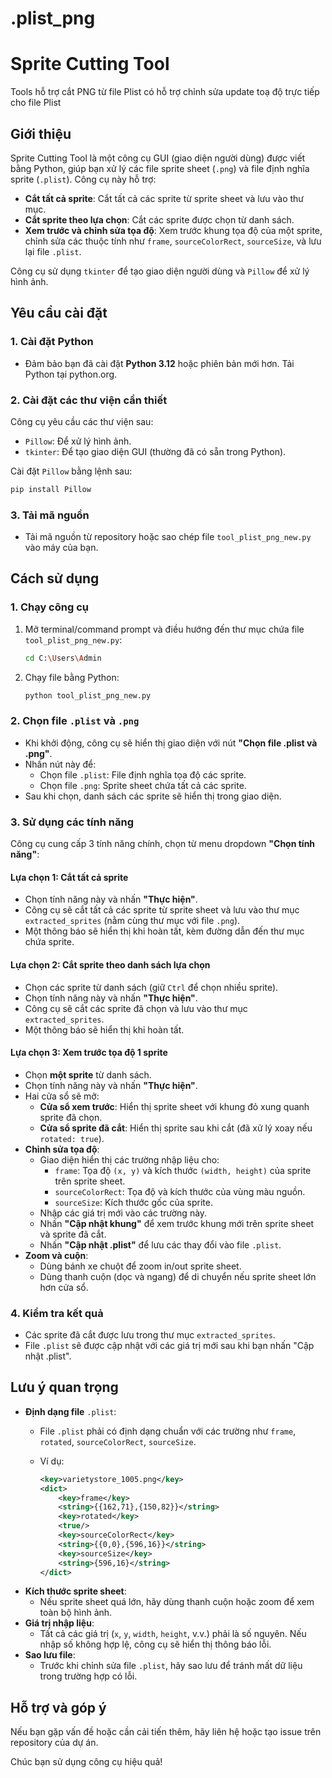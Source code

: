 # .plist_png
# Sprite Cutting Tool
Tools hỗ trợ cắt PNG từ file Plist có hỗ trợ chỉnh sửa update toạ độ trực tiếp cho file Plist
## Giới thiệu

Sprite Cutting Tool là một công cụ GUI (giao diện người dùng) được viết bằng Python, giúp bạn xử lý các file sprite sheet (`.png`) và file định nghĩa sprite (`.plist`). Công cụ này hỗ trợ:

- **Cắt tất cả sprite**: Cắt tất cả các sprite từ sprite sheet và lưu vào thư mục.
- **Cắt sprite theo lựa chọn**: Cắt các sprite được chọn từ danh sách.
- **Xem trước và chỉnh sửa tọa độ**: Xem trước khung tọa độ của một sprite, chỉnh sửa các thuộc tính như `frame`, `sourceColorRect`, `sourceSize`, và lưu lại file `.plist`.

Công cụ sử dụng `tkinter` để tạo giao diện người dùng và `Pillow` để xử lý hình ảnh.

## Yêu cầu cài đặt

### 1. Cài đặt Python

- Đảm bảo bạn đã cài đặt **Python 3.12** hoặc phiên bản mới hơn. Tải Python tại python.org.

### 2. Cài đặt các thư viện cần thiết

Công cụ yêu cầu các thư viện sau:

- `Pillow`: Để xử lý hình ảnh.
- `tkinter`: Để tạo giao diện GUI (thường đã có sẵn trong Python).

Cài đặt `Pillow` bằng lệnh sau:

```bash
pip install Pillow
```

### 3. Tải mã nguồn

- Tải mã nguồn từ repository hoặc sao chép file `tool_plist_png_new.py` vào máy của bạn.

## Cách sử dụng

### 1. Chạy công cụ

1. Mở terminal/command prompt và điều hướng đến thư mục chứa file `tool_plist_png_new.py`:

   ```bash
   cd C:\Users\Admin
   ```
2. Chạy file bằng Python:

   ```bash
   python tool_plist_png_new.py
   ```

### 2. Chọn file `.plist` và `.png`

- Khi khởi động, công cụ sẽ hiển thị giao diện với nút **"Chọn file .plist và .png"**.
- Nhấn nút này để:
  - Chọn file `.plist`: File định nghĩa tọa độ các sprite.
  - Chọn file `.png`: Sprite sheet chứa tất cả các sprite.
- Sau khi chọn, danh sách các sprite sẽ hiển thị trong giao diện.

### 3. Sử dụng các tính năng

Công cụ cung cấp 3 tính năng chính, chọn từ menu dropdown **"Chọn tính năng"**:

#### **Lựa chọn 1: Cắt tất cả sprite**

- Chọn tính năng này và nhấn **"Thực hiện"**.
- Công cụ sẽ cắt tất cả các sprite từ sprite sheet và lưu vào thư mục `extracted_sprites` (nằm cùng thư mục với file `.png`).
- Một thông báo sẽ hiển thị khi hoàn tất, kèm đường dẫn đến thư mục chứa sprite.

#### **Lựa chọn 2: Cắt sprite theo danh sách lựa chọn**

- Chọn các sprite từ danh sách (giữ `Ctrl` để chọn nhiều sprite).
- Chọn tính năng này và nhấn **"Thực hiện"**.
- Công cụ sẽ cắt các sprite đã chọn và lưu vào thư mục `extracted_sprites`.
- Một thông báo sẽ hiển thị khi hoàn tất.

#### **Lựa chọn 3: Xem trước tọa độ 1 sprite**

- Chọn **một sprite** từ danh sách.
- Chọn tính năng này và nhấn **"Thực hiện"**.
- Hai cửa sổ sẽ mở:
  - **Cửa sổ xem trước**: Hiển thị sprite sheet với khung đỏ xung quanh sprite đã chọn.
  - **Cửa sổ sprite đã cắt**: Hiển thị sprite sau khi cắt (đã xử lý xoay nếu `rotated: true`).
- **Chỉnh sửa tọa độ**:
  - Giao diện hiển thị các trường nhập liệu cho:
    - `frame`: Tọa độ `(x, y)` và kích thước `(width, height)` của sprite trên sprite sheet.
    - `sourceColorRect`: Tọa độ và kích thước của vùng màu nguồn.
    - `sourceSize`: Kích thước gốc của sprite.
  - Nhập các giá trị mới vào các trường này.
  - Nhấn **"Cập nhật khung"** để xem trước khung mới trên sprite sheet và sprite đã cắt.
  - Nhấn **"Cập nhật .plist"** để lưu các thay đổi vào file `.plist`.
- **Zoom và cuộn**:
  - Dùng bánh xe chuột để zoom in/out sprite sheet.
  - Dùng thanh cuộn (dọc và ngang) để di chuyển nếu sprite sheet lớn hơn cửa sổ.

### 4. Kiểm tra kết quả

- Các sprite đã cắt được lưu trong thư mục `extracted_sprites`.
- File `.plist` sẽ được cập nhật với các giá trị mới sau khi bạn nhấn "Cập nhật .plist".

## Lưu ý quan trọng

- **Định dạng file** `.plist`:
  - File `.plist` phải có định dạng chuẩn với các trường như `frame`, `rotated`, `sourceColorRect`, `sourceSize`.
  - Ví dụ:

    ```xml
    <key>varietystore_1005.png</key>
    <dict>
        <key>frame</key>
        <string>{{162,71},{150,82}}</string>
        <key>rotated</key>
        <true/>
        <key>sourceColorRect</key>
        <string>{{0,0},{596,16}}</string>
        <key>sourceSize</key>
        <string>{596,16}</string>
    </dict>
    ```
- **Kích thước sprite sheet**:
  - Nếu sprite sheet quá lớn, hãy dùng thanh cuộn hoặc zoom để xem toàn bộ hình ảnh.
- **Giá trị nhập liệu**:
  - Tất cả các giá trị (`x`, `y`, `width`, `height`, v.v.) phải là số nguyên. Nếu nhập số không hợp lệ, công cụ sẽ hiển thị thông báo lỗi.
- **Sao lưu file**:
  - Trước khi chỉnh sửa file `.plist`, hãy sao lưu để tránh mất dữ liệu trong trường hợp có lỗi.

## Hỗ trợ và góp ý

Nếu bạn gặp vấn đề hoặc cần cải tiến thêm, hãy liên hệ hoặc tạo issue trên repository của dự án.

Chúc bạn sử dụng công cụ hiệu quả!


